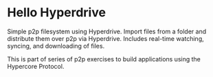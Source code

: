 # Hello Hyperdrive

Simple p2p filesystem using Hyperdrive. Import files from a folder and distribute them over p2p via Hyperdrive. Includes real-time watching, syncing, and downloading of files.

This is part of series of p2p exercises to build applications using the Hypercore Protocol.
